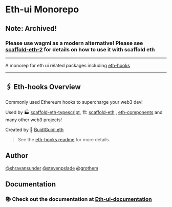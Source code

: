 # Eth-ui Monorepo

## Note: Archived!
### Please use wagmi as a modern alternative!  Please see [scaffold-eth-2](https://github.com/scaffold-eth/scaffold-eth-2) for details on how to use it with scaffold eth


----

A monorep for eth ui related packages including [eth-hooks](packages/eth-hooks/README.md)

---

## 🖇 Eth-hooks Overview

Commonly used Ethereum hooks to supercharge your web3 dev!

Used by 🏭 [scaffold-eth-typescript](https://github.com/scaffold-eth/scaffold-eth-typescript), 🏗 [scaffold-eth](https://github.com/scaffold-eth/scaffold-eth)
, [eth-components](https://github.com/scaffold-eth/eth-components) and many other web3 projects!

Created by 🏰 [BuidlGuidl.eth](https://BuidlGuidl.com)

> See the [eth-hooks readme](packages/eth-hooks/README.md) for more details.

## Author

[@shravansunder](https://github.com/ShravanSunder)
[@stevenpslade](https://github.com/stevenpslade)
[@grothem](https://github.com/grothem)

## Documentation

### 📚 Check out the documentation at [Eth-ui-documentation](https://scaffold-eth.github.io/eth-ui/)
